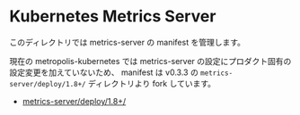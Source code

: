 # Kubernetes Metrics Server

このディレクトリでは metrics-server の manifest を管理します。

現在の metropolis-kubernetes では metrics-server の設定にプロダクト固有の設定変更を加えていないため、
manifest は v0.3.3 の `metrics-server/deploy/1.8+/` ディレクトリより fork しています。

* [metrics-server/deploy/1.8+/](https://github.com/kubernetes-incubator/metrics-server/tree/v0.3.3/deploy/1.8+)
